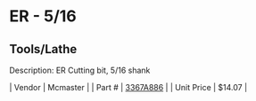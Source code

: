 # ER - 5/16
## Tools/Lathe
Description: 	ER Cutting bit, 5/16 shank 

| Vendor | Mcmaster | 
| Part # | [3367A886](http://www.mcmaster.com/) | 
| Unit Price | $14.07 | 
